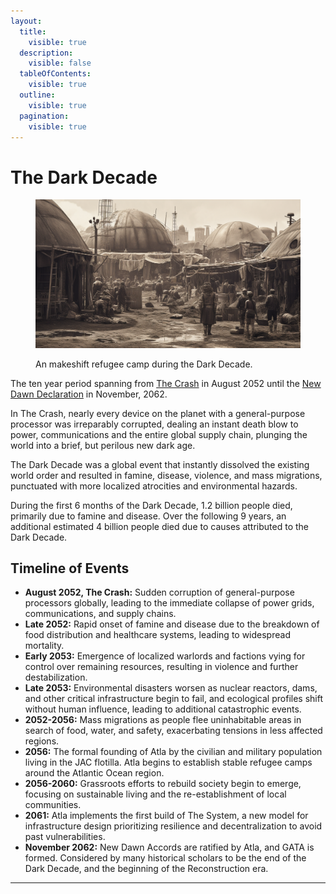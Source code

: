 ```yaml
---
layout:
  title:
    visible: true
  description:
    visible: false
  tableOfContents:
    visible: true
  outline:
    visible: true
  pagination:
    visible: true
---
```


# The Dark Decade

<figure><img src="../../.gitbook/assets/darkdecade.png" alt="" width="563"><figcaption><p>An makeshift refugee camp during the Dark Decade.</p></figcaption></figure>

The ten year period spanning from [The Crash](the-crash.md) in August 2052 until the [New Dawn Declaration](../../nations/gata/history/new-dawn-declaration.md) in November, 2062.

In The Crash, nearly every device on the planet with a general-purpose processor was irreparably corrupted, dealing an instant death blow to power, communications and the entire global supply chain, plunging the world into a brief, but perilous new dark age.

The Dark Decade was a global event that instantly dissolved the existing world order and resulted in famine, disease, violence, and mass migrations, punctuated with more localized atrocities and environmental hazards.

During the first 6 months of the Dark Decade, 1.2 billion people died, primarily due to famine and disease. Over the following 9 years, an additional estimated 4 billion people died due to causes attributed to the Dark Decade.

## Timeline of Events

* **August 2052, The Crash:** Sudden corruption of general-purpose processors globally, leading to the immediate collapse of power grids, communications, and supply chains.
* **Late 2052:** Rapid onset of famine and disease due to the breakdown of food distribution and healthcare systems, leading to widespread mortality.
* **Early 2053:** Emergence of localized warlords and factions vying for control over remaining resources, resulting in violence and further destabilization.
* **Late 2053:** Environmental disasters worsen as nuclear reactors, dams, and other critical infrastructure begin to fail, and ecological profiles shift without human influence, leading to additional catastrophic events.
* **2052-2056:** Mass migrations as people flee uninhabitable areas in search of food, water, and safety, exacerbating tensions in less affected regions.
* **2056:** The formal founding of Atla by the civilian and military population living in the JAC flotilla. Atla begins to establish stable refugee camps around the Atlantic Ocean region.
* **2056-2060:** Grassroots efforts to rebuild society begin to emerge, focusing on sustainable living and the re-establishment of local communities.
* **2061:** Atla implements the first build of The System, a new model for infrastructure design prioritizing resilience and decentralization to avoid past vulnerabilities.
* **November 2062:** New Dawn Accords are ratified by Atla, and GATA is formed. Considered by many historical scholars to be the end of the Dark Decade, and the beginning of the Reconstruction era.

***
